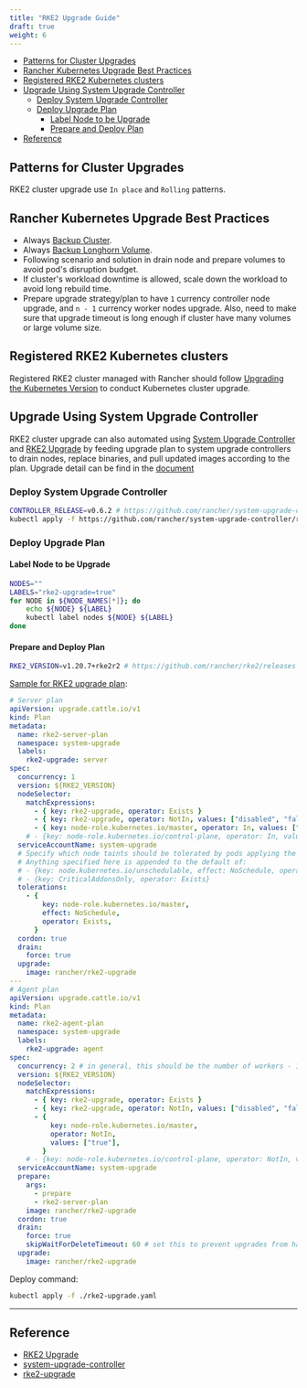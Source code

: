 ```yaml
---
title: "RKE2 Upgrade Guide"
draft: true
weight: 6
---
```


<!-- TOC -->

- [Patterns for Cluster Upgrades](#patterns-for-cluster-upgrades)
- [Rancher Kubernetes Upgrade Best Practices](#rancher-kubernetes-upgrade-best-practices)
- [Registered RKE2 Kubernetes clusters](#registered-rke2-kubernetes-clusters)
- [Upgrade Using System Upgrade Controller](#upgrade-using-system-upgrade-controller)
  - [Deploy System Upgrade Controller](#deploy-system-upgrade-controller)
  - [Deploy Upgrade Plan](#deploy-upgrade-plan)
    - [Label Node to be Upgrade](#label-node-to-be-upgrade)
    - [Prepare and Deploy Plan](#prepare-and-deploy-plan)
- [Reference](#reference)
<!-- /TOC -->

## Patterns for Cluster Upgrades

RKE2 cluster upgrade use `In place` and `Rolling` patterns.

## Rancher Kubernetes Upgrade Best Practices

- Always [Backup Cluster](https://rancher.com/docs/rancher/v2.5/en/backups/).
- Always [Backup Longhorn Volume](https://longhorn.io/docs/1.1.1/snapshots-and-backups/).
- Following scenario and solution in drain node and prepare volumes to avoid pod's disruption budget.
- If cluster's workload downtime is allowed, scale down the workload to avoid long rebuild time.
- Prepare upgrade strategy/plan to have `1` currency controller node upgrade, and `n - 1` currency worker nodes upgrade. Also, need to make sure that upgrade timeout is long enough if cluster have many volumes or large volume size.

## Registered RKE2 Kubernetes clusters

Registered RKE2 cluster managed with Rancher should follow [Upgrading the Kubernetes Version](https://rancher.com/docs/rancher/v2.5/en/cluster-admin/upgrading-kubernetes/) to conduct Kubernetes cluster upgrade.

## Upgrade Using System Upgrade Controller

RKE2 cluster upgrade can also automated using [System Upgrade Controller](https://github.com/rancher/system-upgrade-controller) and [RKE2 Upgrade](https://github.com/rancher/rke2-upgrade) by feeding upgrade plan to system upgrade controllers to drain nodes, replace binaries, and pull updated images according to the plan. Upgrade detail can be find in the [document](https://docs.rke2.io/upgrade/upgrade/)

### Deploy System Upgrade Controller

```bash
CONTROLLER_RELEASE=v0.6.2 # https://github.com/rancher/system-upgrade-controller/releases/
kubectl apply -f https://github.com/rancher/system-upgrade-controller/releases/download/${CONTROLLER_RELEASE}/system-upgrade-controller.yaml
```

### Deploy Upgrade Plan

#### Label Node to be Upgrade

```bash
NODES=""
LABELS="rke2-upgrade=true"
for NODE in ${NODE_NAMES[*]}; do
    echo ${NODE} ${LABEL}
    kubectl label nodes ${NODE} ${LABEL}
done
```

#### Prepare and Deploy Plan

```bash
RKE2_VERSION=v1.20.7+rke2r2 # https://github.com/rancher/rke2/releases
```

[Sample for RKE2 upgrade plan](https://docs.rke2.io/upgrade/automated_upgrade.html):

```yaml
# Server plan
apiVersion: upgrade.cattle.io/v1
kind: Plan
metadata:
  name: rke2-server-plan
  namespace: system-upgrade
  labels:
    rke2-upgrade: server
spec:
  concurrency: 1
  version: ${RKE2_VERSION}
  nodeSelector:
    matchExpressions:
      - { key: rke2-upgrade, operator: Exists }
      - { key: rke2-upgrade, operator: NotIn, values: ["disabled", "false"] }
      - { key: node-role.kubernetes.io/master, operator: In, values: ["true"] }
    # - {key: node-role.kubernetes.io/control-plane, operator: In, values: ["true"]}
  serviceAccountName: system-upgrade
  # Specify which node taints should be tolerated by pods applying the upgrade.
  # Anything specified here is appended to the default of:
  # - {key: node.kubernetes.io/unschedulable, effect: NoSchedule, operator: Exists}
  # - {key: CriticalAddonsOnly, operator: Exists}
  tolerations:
    - {
        key: node-role.kubernetes.io/master,
        effect: NoSchedule,
        operator: Exists,
      }
  cordon: true
  drain:
    force: true
  upgrade:
    image: rancher/rke2-upgrade
---
# Agent plan
apiVersion: upgrade.cattle.io/v1
kind: Plan
metadata:
  name: rke2-agent-plan
  namespace: system-upgrade
  labels:
    rke2-upgrade: agent
spec:
  concurrency: 2 # in general, this should be the number of workers - 1
  version: ${RKE2_VERSION}
  nodeSelector:
    matchExpressions:
      - { key: rke2-upgrade, operator: Exists }
      - { key: rke2-upgrade, operator: NotIn, values: ["disabled", "false"] }
      - {
          key: node-role.kubernetes.io/master,
          operator: NotIn,
          values: ["true"],
        }
    # - {key: node-role.kubernetes.io/control-plane, operator: NotIn, values: ["true"]}
  serviceAccountName: system-upgrade
  prepare:
    args:
      - prepare
      - rke2-server-plan
    image: rancher/rke2-upgrade
  cordon: true
  drain:
    force: true
    skipWaitForDeleteTimeout: 60 # set this to prevent upgrades from hanging on small clusters since k8s v1.18
  upgrade:
    image: rancher/rke2-upgrade
```

Deploy command:

```bash
kubectl apply -f ./rke2-upgrade.yaml
```

---

## Reference

- [RKE2 Upgrade](https://docs.rke2.io/upgrade/upgrade/)
- [system-upgrade-controller](https://github.com/rancher/system-upgrade-controller)
- [rke2-upgrade](https://github.com/rancher/rke2-upgrade)
